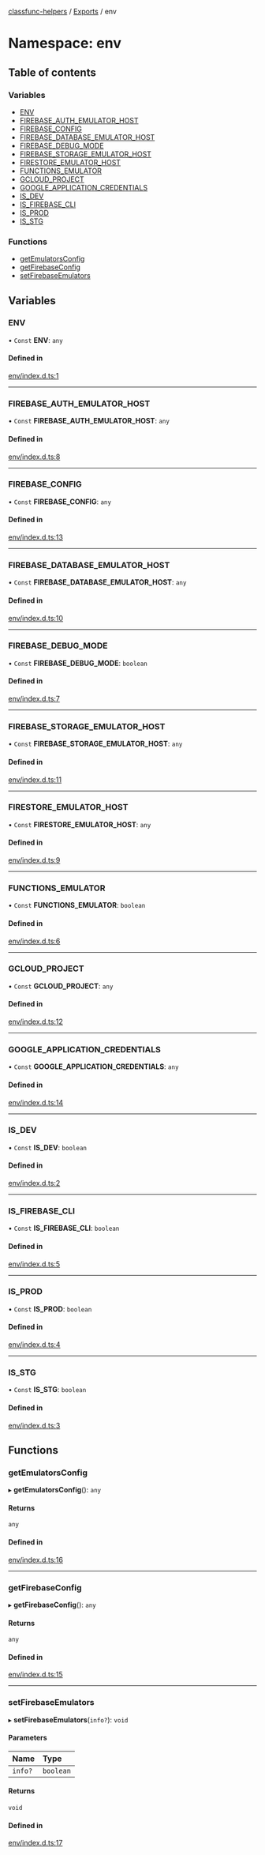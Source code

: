 [classfunc-helpers](../README.md) / [Exports](../modules.md) / env

# Namespace: env

## Table of contents

### Variables

- [ENV](env.md#env)
- [FIREBASE\_AUTH\_EMULATOR\_HOST](env.md#firebase_auth_emulator_host)
- [FIREBASE\_CONFIG](env.md#firebase_config)
- [FIREBASE\_DATABASE\_EMULATOR\_HOST](env.md#firebase_database_emulator_host)
- [FIREBASE\_DEBUG\_MODE](env.md#firebase_debug_mode)
- [FIREBASE\_STORAGE\_EMULATOR\_HOST](env.md#firebase_storage_emulator_host)
- [FIRESTORE\_EMULATOR\_HOST](env.md#firestore_emulator_host)
- [FUNCTIONS\_EMULATOR](env.md#functions_emulator)
- [GCLOUD\_PROJECT](env.md#gcloud_project)
- [GOOGLE\_APPLICATION\_CREDENTIALS](env.md#google_application_credentials)
- [IS\_DEV](env.md#is_dev)
- [IS\_FIREBASE\_CLI](env.md#is_firebase_cli)
- [IS\_PROD](env.md#is_prod)
- [IS\_STG](env.md#is_stg)

### Functions

- [getEmulatorsConfig](env.md#getemulatorsconfig)
- [getFirebaseConfig](env.md#getfirebaseconfig)
- [setFirebaseEmulators](env.md#setfirebaseemulators)

## Variables

### ENV

• `Const` **ENV**: `any`

#### Defined in

[env/index.d.ts:1](https://github.com/ClassFunc/classfunc-helpers/blob/4ea5fb6/env/index.d.ts#L1)

___

### FIREBASE\_AUTH\_EMULATOR\_HOST

• `Const` **FIREBASE\_AUTH\_EMULATOR\_HOST**: `any`

#### Defined in

[env/index.d.ts:8](https://github.com/ClassFunc/classfunc-helpers/blob/4ea5fb6/env/index.d.ts#L8)

___

### FIREBASE\_CONFIG

• `Const` **FIREBASE\_CONFIG**: `any`

#### Defined in

[env/index.d.ts:13](https://github.com/ClassFunc/classfunc-helpers/blob/4ea5fb6/env/index.d.ts#L13)

___

### FIREBASE\_DATABASE\_EMULATOR\_HOST

• `Const` **FIREBASE\_DATABASE\_EMULATOR\_HOST**: `any`

#### Defined in

[env/index.d.ts:10](https://github.com/ClassFunc/classfunc-helpers/blob/4ea5fb6/env/index.d.ts#L10)

___

### FIREBASE\_DEBUG\_MODE

• `Const` **FIREBASE\_DEBUG\_MODE**: `boolean`

#### Defined in

[env/index.d.ts:7](https://github.com/ClassFunc/classfunc-helpers/blob/4ea5fb6/env/index.d.ts#L7)

___

### FIREBASE\_STORAGE\_EMULATOR\_HOST

• `Const` **FIREBASE\_STORAGE\_EMULATOR\_HOST**: `any`

#### Defined in

[env/index.d.ts:11](https://github.com/ClassFunc/classfunc-helpers/blob/4ea5fb6/env/index.d.ts#L11)

___

### FIRESTORE\_EMULATOR\_HOST

• `Const` **FIRESTORE\_EMULATOR\_HOST**: `any`

#### Defined in

[env/index.d.ts:9](https://github.com/ClassFunc/classfunc-helpers/blob/4ea5fb6/env/index.d.ts#L9)

___

### FUNCTIONS\_EMULATOR

• `Const` **FUNCTIONS\_EMULATOR**: `boolean`

#### Defined in

[env/index.d.ts:6](https://github.com/ClassFunc/classfunc-helpers/blob/4ea5fb6/env/index.d.ts#L6)

___

### GCLOUD\_PROJECT

• `Const` **GCLOUD\_PROJECT**: `any`

#### Defined in

[env/index.d.ts:12](https://github.com/ClassFunc/classfunc-helpers/blob/4ea5fb6/env/index.d.ts#L12)

___

### GOOGLE\_APPLICATION\_CREDENTIALS

• `Const` **GOOGLE\_APPLICATION\_CREDENTIALS**: `any`

#### Defined in

[env/index.d.ts:14](https://github.com/ClassFunc/classfunc-helpers/blob/4ea5fb6/env/index.d.ts#L14)

___

### IS\_DEV

• `Const` **IS\_DEV**: `boolean`

#### Defined in

[env/index.d.ts:2](https://github.com/ClassFunc/classfunc-helpers/blob/4ea5fb6/env/index.d.ts#L2)

___

### IS\_FIREBASE\_CLI

• `Const` **IS\_FIREBASE\_CLI**: `boolean`

#### Defined in

[env/index.d.ts:5](https://github.com/ClassFunc/classfunc-helpers/blob/4ea5fb6/env/index.d.ts#L5)

___

### IS\_PROD

• `Const` **IS\_PROD**: `boolean`

#### Defined in

[env/index.d.ts:4](https://github.com/ClassFunc/classfunc-helpers/blob/4ea5fb6/env/index.d.ts#L4)

___

### IS\_STG

• `Const` **IS\_STG**: `boolean`

#### Defined in

[env/index.d.ts:3](https://github.com/ClassFunc/classfunc-helpers/blob/4ea5fb6/env/index.d.ts#L3)

## Functions

### getEmulatorsConfig

▸ **getEmulatorsConfig**(): `any`

#### Returns

`any`

#### Defined in

[env/index.d.ts:16](https://github.com/ClassFunc/classfunc-helpers/blob/4ea5fb6/env/index.d.ts#L16)

___

### getFirebaseConfig

▸ **getFirebaseConfig**(): `any`

#### Returns

`any`

#### Defined in

[env/index.d.ts:15](https://github.com/ClassFunc/classfunc-helpers/blob/4ea5fb6/env/index.d.ts#L15)

___

### setFirebaseEmulators

▸ **setFirebaseEmulators**(`info?`): `void`

#### Parameters

| Name | Type |
| :------ | :------ |
| `info?` | `boolean` |

#### Returns

`void`

#### Defined in

[env/index.d.ts:17](https://github.com/ClassFunc/classfunc-helpers/blob/4ea5fb6/env/index.d.ts#L17)
